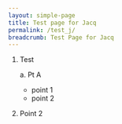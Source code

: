 ```yaml
---
layout: simple-page
title: Test page for Jacq
permalink: /test_j/
breadcrumb: Test Page for Jacq
---
```

1. Test

    a. Pt A
	* point 1
	*  point 2
2. Point 2
